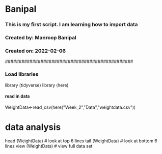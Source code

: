 # Banipal
### This is my first script.  I am learning how to import data
### Created by: Manroop Banipal
### Created on: 2022-02-06
###############################################
### Load libraries ########### 
library (tidyverse) 
library (here)

#### read in data ###
WeightData<-read_csv(here("Week_2","Data","weightdata.csv"))

# data analysis ###
head (WeightData) # look at top 6 lines 
tail (WeightData) # look at bottom 6 lines
view (WeightData) # view full data set 




